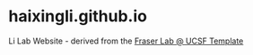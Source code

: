 # haixingli.github.io
Li Lab Website - derived from the [Fraser Lab @ UCSF Template](https://github.com/fraser-lab/fraser-lab.github.io)
